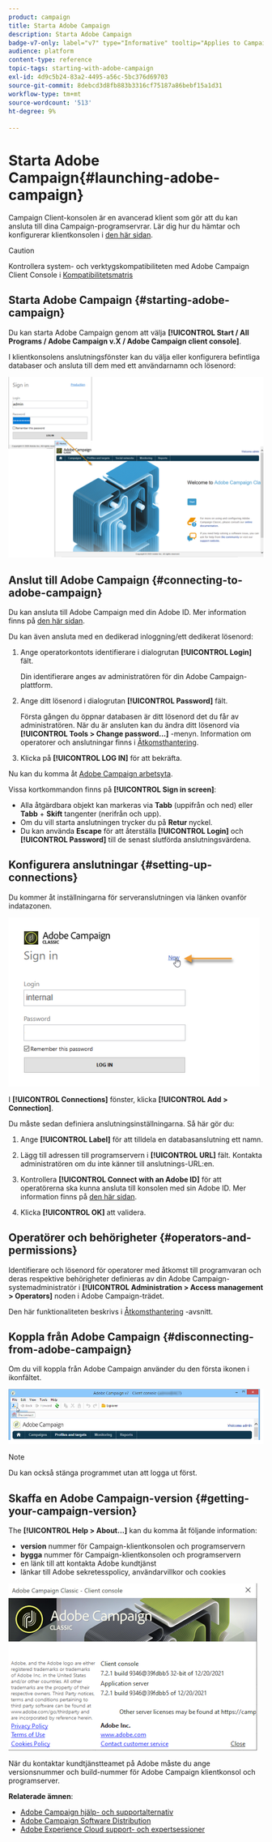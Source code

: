 ```yaml
---
product: campaign
title: Starta Adobe Campaign
description: Starta Adobe Campaign
badge-v7-only: label="v7" type="Informative" tooltip="Applies to Campaign Classic v7 only"
audience: platform
content-type: reference
topic-tags: starting-with-adobe-campaign
exl-id: 4d9c5b24-83a2-4495-a56c-5bc376d69703
source-git-commit: 8debcd3d8fb883b3316cf75187a86bebf15a1d31
workflow-type: tm+mt
source-wordcount: '513'
ht-degree: 9%

---
```


# Starta Adobe Campaign{#launching-adobe-campaign}



Campaign Client-konsolen är en avancerad klient som gör att du kan ansluta till dina Campaign-programservrar. Lär dig hur du hämtar och konfigurerar klientkonsolen i [den här sidan](../../installation/using/installing-the-client-console.md).

>[!CAUTION]
>
>Kontrollera system- och verktygskompatibiliteten med Adobe Campaign Client Console i [Kompatibilitetsmatris](../../rn/using/compatibility-matrix.md#ClientConsoleoperatingsystems)

## Starta Adobe Campaign {#starting-adobe-campaign}

Du kan starta Adobe Campaign genom att välja **[!UICONTROL Start / All Programs / Adobe Campaign v.X / Adobe Campaign client console]**.

I klientkonsolens anslutningsfönster kan du välja eller konfigurera befintliga databaser och ansluta till dem med ett användarnamn och lösenord:

![](assets/acc-logon.png)

## Anslut till Adobe Campaign {#connecting-to-adobe-campaign}

Du kan ansluta till Adobe Campaign med din Adobe ID. Mer information finns på [den här sidan](../../integrations/using/about-adobe-id.md).

Du kan även ansluta med en dedikerad inloggning/ett dedikerat lösenord:

1. Ange operatorkontots identifierare i dialogrutan **[!UICONTROL Login]** fält.

   Din identifierare anges av administratören för din Adobe Campaign-plattform.

1. Ange ditt lösenord i dialogrutan **[!UICONTROL Password]** fält.

   Första gången du öppnar databasen är ditt lösenord det du får av administratören. När du är ansluten kan du ändra ditt lösenord via **[!UICONTROL Tools > Change password...]** -menyn. Information om operatorer och anslutningar finns i [Åtkomsthantering](../../platform/using/access-management.md).

1. Klicka på **[!UICONTROL LOG IN]** för att bekräfta.<!--You can also press the **Enter** key to launch connection.-->

Nu kan du komma åt [Adobe Campaign arbetsyta](../../platform/using/adobe-campaign-workspace.md).

Vissa kortkommandon finns på **[!UICONTROL Sign in screen]**:
* Alla åtgärdbara objekt kan markeras via **Tabb** (uppifrån och ned) eller **Tabb** + **Skift** tangenter (nerifrån och upp).
* Om du vill starta anslutningen trycker du på **Retur** nyckel.
* Du kan använda **Escape** för att återställa **[!UICONTROL Login]** och **[!UICONTROL Password]** till de senast slutförda anslutningsvärdena.

## Konfigurera anslutningar {#setting-up-connections}

Du kommer åt inställningarna för serveranslutningen via länken ovanför indatazonen.

![](assets/s_ncs_user_connections_management.png)

I **[!UICONTROL Connections]** fönster, klicka **[!UICONTROL Add > Connection]**.

Du måste sedan definiera anslutningsinställningarna. Så här gör du:

1. Ange **[!UICONTROL Label]** för att tilldela en databasanslutning ett namn.

1. Lägg till adressen till programservern i **[!UICONTROL URL]** fält. Kontakta administratören om du inte känner till anslutnings-URL:en.

1. Kontrollera **[!UICONTROL Connect with an Adobe ID]** för att operatörerna ska kunna ansluta till konsolen med sin Adobe ID. Mer information finns på [den här sidan](../../integrations/using/about-adobe-id.md).

1. Klicka **[!UICONTROL OK]** att validera.

## Operatörer och behörigheter {#operators-and-permissions}

Identifierare och lösenord för operatorer med åtkomst till programvaran och deras respektive behörigheter definieras av din Adobe Campaign-systemadministratör i **[!UICONTROL Administration > Access management > Operators]** noden i Adobe Campaign-trädet.

Den här funktionaliteten beskrivs i [Åtkomsthantering](../../platform/using/access-management.md) -avsnitt.

## Koppla från Adobe Campaign {#disconnecting-from-adobe-campaign}

Om du vill koppla från Adobe Campaign använder du den första ikonen i ikonfältet.

![](assets/s_ncs_user_deconnexion.png)

>[!NOTE]
>
>Du kan också stänga programmet utan att logga ut först.

## Skaffa en Adobe Campaign-version {#getting-your-campaign-version}

The **[!UICONTROL Help > About...]** kan du komma åt följande information:

* **version** nummer för Campaign-klientkonsolen och programservern
* **bygga** nummer för Campaign-klientkonsolen och programservern
* en länk till att kontakta Adobe kundtjänst
* länkar till Adobe sekretesspolicy, användarvillkor och cookies

![](assets/about-acc.png)

När du kontaktar kundtjänstteamet på Adobe måste du ange versionsnummer och build-nummer för Adobe Campaign klientkonsol och programserver.

**Relaterade ämnen**:

* [Adobe Campaign hjälp- och supportalternativ](../../support.md)
* [Adobe Campaign Software Distribution](https://experience.adobe.com/#/downloads/content/software-distribution/en/campaign.html)
* [Adobe Experience Cloud support- och expertsessioner](https://helpx.adobe.com/se/enterprise/admin-guide.html/enterprise/using/support-for-experience-cloud.ug.html)
